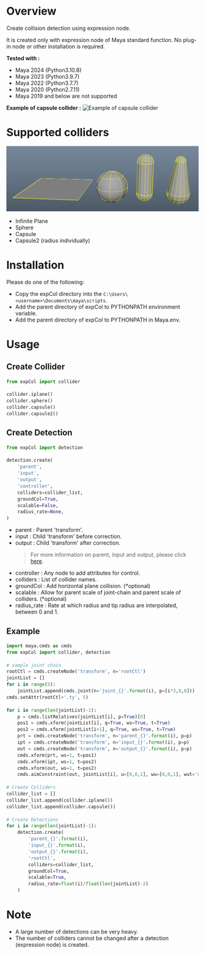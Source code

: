 # Overview
Create collision detection using expression node.

It is created only with expression node of Maya standard function. No plug-in node or other installation is required.

**Tested with :**
* Maya 2024 (Python3.10.8)  
* Maya 2023 (Python3.9.7)  
* Maya 2022 (Python3.7.7)  
* Maya 2020 (Python2.7.11)  
* Maya 2019 and below are not supported

**Example of capsule collider :**
![Example of capsule collider](images/capsuleCollider.gif)  

# Supported colliders
![Supported colliders](images/colliders.jpg)  
* Infinite Plane
* Sphere
* Capsule
* Capsule2 (radius individually)

# Installation
Please do one of the following:
* Copy the expCol directory into the `C:\Users\<username>\Documents\maya\scripts`.
* Add the parent directory of expCol to PYTHONPATH environment variable.
* Add the parent directory of expCol to PYTHONPATH in Maya.env.

# Usage
## Create Collider
```python
from expCol import collider

collider.iplane()
collider.sphere()
collider.capsule()
collider.capsule2()
```

## Create Detection
```python
from expCol import detection

detection.create(
    'parent', 
    'input', 
    'output', 
    'controller', 
    colliders=collider_list, 
    groundCol=True, 
    scalable=False,
    radius_rate=None,
)
```
* parent : Parent 'transform'.  
* input : Child 'transform' before correction.  
* output : Child 'transform' after correction.   
  > For more information on parent, input and output, please click [here](https://twitter.com/akasaki1211/status/1489478989039108099).  
* controller : Any node to add attributes for control.  
* colliders : List of collider names.
* groundCol : Add horizontal plane collision. (*optional)
* scalable : Allow for parent scale of joint-chain and parent scale of colliders. (*optional)
* radius_rate : Rate at which radius and tip radius are interpolated, between 0 and 1.


## Example
```python
import maya.cmds as cmds
from expCol import collider, detection

# sample joint chain
rootCtl = cmds.createNode('transform', n='rootCtl')
jointList = []
for i in range(5):
    jointList.append(cmds.joint(n='joint_{}'.format(i), p=[i*3,0,0]))
cmds.setAttr(rootCtl+'.ty', 5)

for i in range(len(jointList)-1):
    p = cmds.listRelatives(jointList[i], p=True)[0]
    pos1 = cmds.xform(jointList[i], q=True, ws=True, t=True)
    pos2 = cmds.xform(jointList[i+1], q=True, ws=True, t=True)
    prt = cmds.createNode('transform', n='parent_{}'.format(i), p=p)
    ipt = cmds.createNode('transform', n='input_{}'.format(i), p=p)
    out = cmds.createNode('transform', n='output_{}'.format(i), p=p)
    cmds.xform(prt, ws=1, t=pos1)
    cmds.xform(ipt, ws=1, t=pos2)
    cmds.xform(out, ws=1, t=pos2)
    cmds.aimConstraint(out, jointList[i], u=[0,0,1], wu=[0,0,1], wut='objectrotation', wuo=prt)

# Create Colliders
collider_list = []
collider_list.append(collider.iplane())
collider_list.append(collider.capsule())

# Create Detections
for i in range(len(jointList)-1):
    detection.create(
        'parent_{}'.format(i), 
        'input_{}'.format(i), 
        'output_{}'.format(i), 
        'rootCtl', 
        colliders=collider_list, 
        groundCol=True, 
        scalable=True,
        radius_rate=float(i)/float(len(jointList)-2)
    )
```

# Note
* A large number of detections can be very heavy.
* The number of colliders cannot be changed after a detection (expression node) is created.
